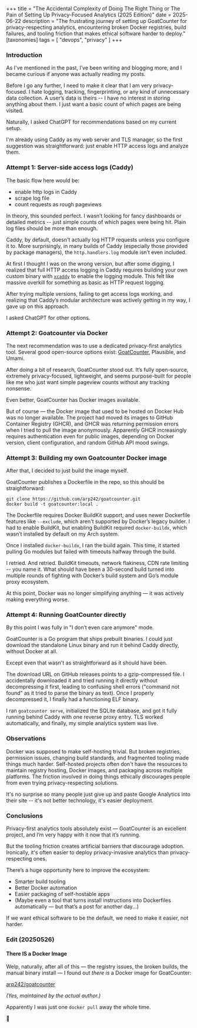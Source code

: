 +++
title = "The Accidental Complexity of Doing The Right Thing or The Pain of Setting Up Privacy-Focused Analytics (2025 Edition)"
date = 2025-06-22
description = "The frustrating journey of setting up GoatCounter for privacy-respecting analytics, encountering broken Docker registries, build failures, and tooling friction that makes ethical software harder to deploy."
[taxonomies]
tags = [ "devops", "privacy" ]
+++

### Introduction

As I've mentioned in the past, I’ve been writing and blogging more, and I
became curious if anyone was actually reading my posts.

Before I go any further, I need to make it clear that I am very
privacy-focused. I hate logging, tracking, fingerprinting, or any kind of
unnecessary data collection. A user’s data is theirs -- I have no interest in
storing anything about them. I just want a basic count of which pages are being
visited.

Naturally, I asked ChatGPT for recommendations based on my current setup.

I'm already using Caddy as my web server and TLS manager, so the first
suggestion was straightforward: just enable HTTP access logs and analyze them.

### Attempt 1: Server-side access logs (Caddy)

The basic flow here would be:
- enable http logs in Caddy
- scrape log file
- count requests as rough pageviews

In theory, this sounded perfect. I wasn’t looking for fancy dashboards or
detailed metrics -- just simple counts of which pages were being hit. Plain log
files should be more than enough.

Caddy, by default, doesn't actually log HTTP requests unless you configure it
to. More surprisingly, in many builds of Caddy (especially those provided by
package managers), the `http.handlers.log` module isn’t even included.

At first I thought I was on the wrong version, but after some digging, I
realized that full HTTP access logging in Caddy requires building your own
custom binary with [`xcaddy`](https://caddyserver.com/docs/build#xcaddy) to
enable the logging module. This felt like massive overkill for something as
basic as HTTP request logging.

After trying multiple versions, failing to get access logs working, and
realizing that Caddy’s modular architecture was actively getting in my way, I
gave up on this approach.

I asked ChatGPT for other options.

### Attempt 2: Goatcounter via Docker

The next recommendation was to use a dedicated privacy-first analytics tool.
Several good open-source options exist:
[GoatCounter](https://github.com/arp242/goatcounter), Plausible, and Umami.

After doing a bit of research, GoatCounter stood out. It’s fully open-source,
extremely privacy-focused, lightweight, and seems purpose-built for people like
me who just want simple pageview counts without any tracking nonsense.

Even better, GoatCounter has Docker images available.

But of course — the Docker image that used to be hosted on Docker Hub was no
longer available. The project had moved its images to GitHub Container Registry
(GHCR), and GHCR was returning permission errors when I tried to pull the image
anonymously. Apparently GHCR increasingly requires authentication even for
public images, depending on Docker version, client configuration, and random
GitHub API mood swings.

### Attempt 3: Building my own Goatcounter Docker image

After that, I decided to just build the image myself.

GoatCounter publishes a Dockerfile in the repo, so this should be
straightforward:

```
git clone https://github.com/arp242/goatcounter.git
docker build -t goatcounter:local .
```

The Dockerfile requires Docker BuildKit support, and uses newer Dockerfile
features like `--exclude`, which aren't supported by Docker’s legacy builder. I
had to enable BuildKit, but enabling BuildKit required `docker-buildx`, which
wasn’t installed by default on my Arch system.

Once I installed `docker-buildx`, I ran the build again. This time, it started
pulling Go modules but failed with timeouts halfway through the build.

I retried. And retried. BuildKit timeouts, network flakiness, CDN rate limiting
-- you name it. What should have been a 30-second build turned into multiple
rounds of fighting with Docker’s build system and Go’s module proxy ecosystem.

At this point, Docker was no longer simplifying anything — it was actively
making everything worse.

### Attempt 4: Running GoatCounter directly

By this point I was fully in "I don’t even care anymore" mode.

GoatCounter is a Go program that ships prebuilt binaries. I could just download
the standalone Linux binary and run it behind Caddy directly, without Docker at
all.

Except even that wasn't as straightforward as it should have been.

The download URL on GitHub releases points to a gzip-compressed file. I
accidentally downloaded it and tried running it directly without decompressing
it first, leading to confusing shell errors ("command not found" as it tried to
parse the binary as text). Once I properly decompressed it, I finally had a
functioning ELF binary.

I ran `goatcounter serve`, initialized the SQLite database, and got it fully
running behind Caddy with one reverse proxy entry. TLS worked automatically,
and finally, my simple analytics system was live.

### Observations

Docker was supposed to make self-hosting trivial. But broken registries,
permission issues, changing build standards, and fragmented tooling made things
much harder. Self-hosted projects often don't have the resources to maintain
registry hosting, Docker images, and packaging across multiple platforms.
The friction involved in doing things ethically discourages people from even
trying privacy-respecting solutions.

It's no surprise so many people just give up and paste Google Analytics into
their site -- it's not better technology, it's easier deployment.

### Conclusions

Privacy-first analytics tools absolutely exist — GoatCounter is an excellent
project, and I’m very happy with it now that it’s running.

But the tooling friction creates artificial barriers that discourage adoption.
Ironically, it's often easier to deploy privacy-invasive analytics than
privacy-respecting ones.

There’s a huge opportunity here to improve the ecosystem:

- Smarter build tooling
- Better Docker automation
- Easier packaging of self-hostable apps
- (Maybe even a tool that turns install instructions into Dockerfiles
  automatically — but that’s a post for another day...)

If we want ethical software to be the default, we need to make it easier, not
harder.

### Edit (20250526)

#### There **IS** a Docker Image

Welp, naturally, after all of this — the registry issues, the broken builds, the
manual binary install — I found out *there is* a Docker image for GoatCounter:

[arp242/goatcounter](https://hub.docker.com/r/arp242/goatcounter)

*(Yes, maintained by the actual author.)*

Apparently I was just one `docker pull` away the whole time.

:facepalm:
